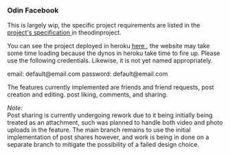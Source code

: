 <h3>Odin Facebook</h3>

<p>
This is largely wip, the specific project requirements are listed in the 
<a href="https://www.theodinproject.com/paths/full-stack-ruby-on-rails/courses/ruby-on-rails/lessons/rails-final-project" > project's specification
</a> in theodinproject. 

<p>
  You can see the project deployed in heroku <a href="https://still-plains-64400.herokuapp.com/"> here </a>, the website may
  take some time loading because the dynos in heroku take time to fire up. Please use
  the following credentials. Likewise, it is not yet named appropriately.
</p>
<p>
  email: default@email.com
  password: default@email.com
</p>

</p>

<p>
The features currently implemented are friends and friend requests, post creation and editing. post liking, comments, and sharing. 
</p>

<p>
<i>Note:</i><br>
Post sharing is currently undergoing rework due to it being initially being treated as an attachment, such was planned to handle both video and photo uploads in the feature. The main branch remains to use the initial implementation of post shares however, and work is being in done on a separate branch to mitigate the possibility of a failed design choice.
</p>